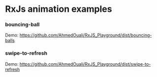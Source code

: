 
# RxJs animation examples
### bouncing-ball
Demo: https://github.com/AhmedOuali/RxJS_Playground/dist/bouncing-balls  


### swipe-to-refresh
Demo: https://github.com/AhmedOuali/RxJS_Playground/dist/swipe-to-refresh